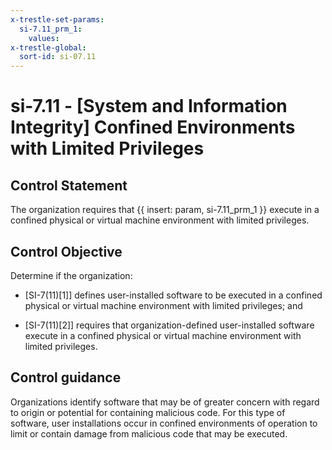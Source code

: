```yaml
---
x-trestle-set-params:
  si-7.11_prm_1:
    values:
x-trestle-global:
  sort-id: si-07.11
---
```


# si-7.11 - \[System and Information Integrity\] Confined Environments with Limited Privileges

## Control Statement

The organization requires that {{ insert: param, si-7.11_prm_1 }} execute in a confined physical or virtual machine environment with limited privileges.

## Control Objective

Determine if the organization:

- \[SI-7(11)[1]\] defines user-installed software to be executed in a confined physical or virtual machine environment with limited privileges; and

- \[SI-7(11)[2]\] requires that organization-defined user-installed software execute in a confined physical or virtual machine environment with limited privileges.

## Control guidance

Organizations identify software that may be of greater concern with regard to origin or potential for containing malicious code. For this type of software, user installations occur in confined environments of operation to limit or contain damage from malicious code that may be executed.
